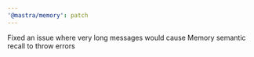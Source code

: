 ```yaml
---
'@mastra/memory': patch
---
```


Fixed an issue where very long messages would cause Memory semantic recall to throw errors
